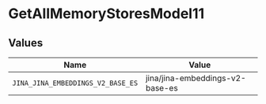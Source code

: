 # GetAllMemoryStoresModel11


## Values

| Name                              | Value                             |
| --------------------------------- | --------------------------------- |
| `JINA_JINA_EMBEDDINGS_V2_BASE_ES` | jina/jina-embeddings-v2-base-es   |